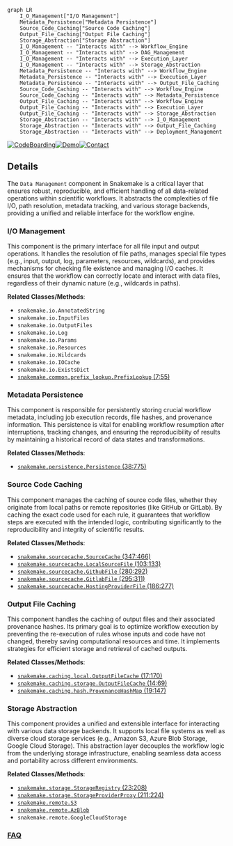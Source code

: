 ```mermaid
graph LR
    I_O_Management["I/O Management"]
    Metadata_Persistence["Metadata Persistence"]
    Source_Code_Caching["Source Code Caching"]
    Output_File_Caching["Output File Caching"]
    Storage_Abstraction["Storage Abstraction"]
    I_O_Management -- "Interacts with" --> Workflow_Engine
    I_O_Management -- "Interacts with" --> DAG_Management
    I_O_Management -- "Interacts with" --> Execution_Layer
    I_O_Management -- "Interacts with" --> Storage_Abstraction
    Metadata_Persistence -- "Interacts with" --> Workflow_Engine
    Metadata_Persistence -- "Interacts with" --> Execution_Layer
    Metadata_Persistence -- "Interacts with" --> Output_File_Caching
    Source_Code_Caching -- "Interacts with" --> Workflow_Engine
    Source_Code_Caching -- "Interacts with" --> Metadata_Persistence
    Output_File_Caching -- "Interacts with" --> Workflow_Engine
    Output_File_Caching -- "Interacts with" --> Execution_Layer
    Output_File_Caching -- "Interacts with" --> Storage_Abstraction
    Storage_Abstraction -- "Interacts with" --> I_O_Management
    Storage_Abstraction -- "Interacts with" --> Output_File_Caching
    Storage_Abstraction -- "Interacts with" --> Deployment_Management
```

[![CodeBoarding](https://img.shields.io/badge/Generated%20by-CodeBoarding-9cf?style=flat-square)](https://github.com/CodeBoarding/GeneratedOnBoardings)[![Demo](https://img.shields.io/badge/Try%20our-Demo-blue?style=flat-square)](https://www.codeboarding.org/demo)[![Contact](https://img.shields.io/badge/Contact%20us%20-%20contact@codeboarding.org-lightgrey?style=flat-square)](mailto:contact@codeboarding.org)

## Details

The `Data Management` component in Snakemake is a critical layer that ensures robust, reproducible, and efficient handling of all data-related operations within scientific workflows. It abstracts the complexities of file I/O, path resolution, metadata tracking, and various storage backends, providing a unified and reliable interface for the workflow engine.

### I/O Management
This component is the primary interface for all file input and output operations. It handles the resolution of file paths, manages special file types (e.g., input, output, log, parameters, resources, wildcards), and provides mechanisms for checking file existence and managing I/O caches. It ensures that the workflow can correctly locate and interact with data files, regardless of their dynamic nature (e.g., wildcards in paths).


**Related Classes/Methods**:

- `snakemake.io.AnnotatedString`
- `snakemake.io.InputFiles`
- `snakemake.io.OutputFiles`
- `snakemake.io.Log`
- `snakemake.io.Params`
- `snakemake.io.Resources`
- `snakemake.io.Wildcards`
- `snakemake.io.IOCache`
- `snakemake.io.ExistsDict`
- <a href="https://github.com/snakemake/snakemake/blob/main/src/snakemake/common/prefix_lookup.py#L7-L55" target="_blank" rel="noopener noreferrer">`snakemake.common.prefix_lookup.PrefixLookup` (7:55)</a>


### Metadata Persistence
This component is responsible for persistently storing crucial workflow metadata, including job execution records, file hashes, and provenance information. This persistence is vital for enabling workflow resumption after interruptions, tracking changes, and ensuring the reproducibility of results by maintaining a historical record of data states and transformations.


**Related Classes/Methods**:

- <a href="https://github.com/snakemake/snakemake/blob/main/src/snakemake/persistence.py#L38-L775" target="_blank" rel="noopener noreferrer">`snakemake.persistence.Persistence` (38:775)</a>


### Source Code Caching
This component manages the caching of source code files, whether they originate from local paths or remote repositories (like GitHub or GitLab). By caching the exact code used for each rule, it guarantees that workflow steps are executed with the intended logic, contributing significantly to the reproducibility and integrity of scientific results.


**Related Classes/Methods**:

- <a href="https://github.com/snakemake/snakemake/blob/main/src/snakemake/sourcecache.py#L347-L466" target="_blank" rel="noopener noreferrer">`snakemake.sourcecache.SourceCache` (347:466)</a>
- <a href="https://github.com/snakemake/snakemake/blob/main/src/snakemake/sourcecache.py#L103-L133" target="_blank" rel="noopener noreferrer">`snakemake.sourcecache.LocalSourceFile` (103:133)</a>
- <a href="https://github.com/snakemake/snakemake/blob/main/src/snakemake/sourcecache.py#L280-L292" target="_blank" rel="noopener noreferrer">`snakemake.sourcecache.GithubFile` (280:292)</a>
- <a href="https://github.com/snakemake/snakemake/blob/main/src/snakemake/sourcecache.py#L295-L311" target="_blank" rel="noopener noreferrer">`snakemake.sourcecache.GitlabFile` (295:311)</a>
- <a href="https://github.com/snakemake/snakemake/blob/main/src/snakemake/sourcecache.py#L186-L277" target="_blank" rel="noopener noreferrer">`snakemake.sourcecache.HostingProviderFile` (186:277)</a>


### Output File Caching
This component handles the caching of output files and their associated provenance hashes. Its primary goal is to optimize workflow execution by preventing the re-execution of rules whose inputs and code have not changed, thereby saving computational resources and time. It implements strategies for efficient storage and retrieval of cached outputs.


**Related Classes/Methods**:

- <a href="https://github.com/snakemake/snakemake/blob/main/src/snakemake/caching/local.py#L17-L170" target="_blank" rel="noopener noreferrer">`snakemake.caching.local.OutputFileCache` (17:170)</a>
- <a href="https://github.com/snakemake/snakemake/blob/main/src/snakemake/caching/storage.py#L14-L69" target="_blank" rel="noopener noreferrer">`snakemake.caching.storage.OutputFileCache` (14:69)</a>
- <a href="https://github.com/snakemake/snakemake/blob/main/src/snakemake/caching/hash.py#L19-L147" target="_blank" rel="noopener noreferrer">`snakemake.caching.hash.ProvenanceHashMap` (19:147)</a>


### Storage Abstraction
This component provides a unified and extensible interface for interacting with various data storage backends. It supports local file systems as well as diverse cloud storage services (e.g., Amazon S3, Azure Blob Storage, Google Cloud Storage). This abstraction layer decouples the workflow logic from the underlying storage infrastructure, enabling seamless data access and portability across different environments.


**Related Classes/Methods**:

- <a href="https://github.com/snakemake/snakemake/blob/main/src/snakemake/storage.py#L23-L208" target="_blank" rel="noopener noreferrer">`snakemake.storage.StorageRegistry` (23:208)</a>
- <a href="https://github.com/snakemake/snakemake/blob/main/src/snakemake/storage.py#L211-L224" target="_blank" rel="noopener noreferrer">`snakemake.storage.StorageProviderProxy` (211:224)</a>
- <a href="https://github.com/snakemake/snakemake/blob/main/src/snakemake/remote/S3.py" target="_blank" rel="noopener noreferrer">`snakemake.remote.S3`</a>
- <a href="https://github.com/snakemake/snakemake/blob/main/src/snakemake/remote/AzBlob.py" target="_blank" rel="noopener noreferrer">`snakemake.remote.AzBlob`</a>
- `snakemake.remote.GoogleCloudStorage`




### [FAQ](https://github.com/CodeBoarding/GeneratedOnBoardings/tree/main?tab=readme-ov-file#faq)